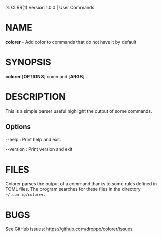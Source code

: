 % CLRR(1) Version 1.0.0 | User Commands

# NAME
**colorer** - Add color to commands that do not have it by default 

# SYNOPSIS
**colorer** [**OPTIONS**] command [**ARGS**]...

# DESCRIPTION
This is a simple parser useful highlight the output of some commands.

## Options
--help
: Print help and exit.

--version
: Print version and exit

# FILES
Colorer parses the output of a command thanks to some rules defined in TOML files. The program searches for these files in the directory `~/.config/colorer`.

# BUGS
See GitHub issues: <https://github.com/droppo/colorer/issues>

